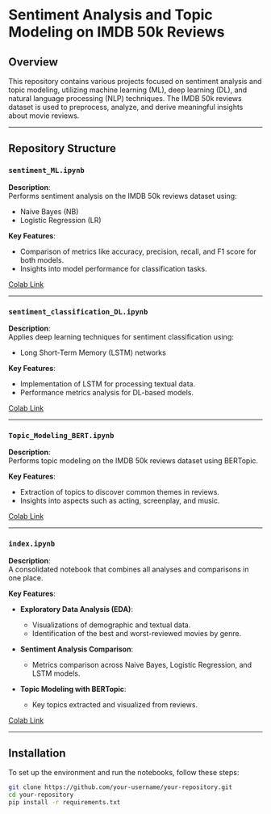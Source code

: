 
# Sentiment Analysis and Topic Modeling on IMDB 50k Reviews

## Overview
This repository contains various projects focused on sentiment analysis and topic modeling, utilizing machine learning (ML), deep learning (DL), and natural language processing (NLP) techniques. The IMDB 50k reviews dataset is used to preprocess, analyze, and derive meaningful insights about movie reviews.

---

## Repository Structure

### `sentiment_ML.ipynb`
**Description**:  
Performs sentiment analysis on the IMDB 50k reviews dataset using:  
- Naive Bayes (NB)  
- Logistic Regression (LR)  

**Key Features**:  
- Comparison of metrics like accuracy, precision, recall, and F1 score for both models.  
- Insights into model performance for classification tasks.  

[Colab Link](https://colab.research.google.com/github/Ifham-Ansari/IMDB-dataset-Sentiment-Analysis-Topic-Modeling/blob/main/sentiment_ML.ipynb)

---

### `sentiment_classification_DL.ipynb`
**Description**:  
Applies deep learning techniques for sentiment classification using:  
- Long Short-Term Memory (LSTM) networks  

**Key Features**:  
- Implementation of LSTM for processing textual data.  
- Performance metrics analysis for DL-based models.  

[Colab Link](https://colab.research.google.com/github/Ifham-Ansari/IMDB-dataset-Sentiment-Analysis-Topic-Modeling/blob/main/sentiment_classification_DL.ipynb)

---

### `Topic_Modeling_BERT.ipynb`
**Description**:  
Performs topic modeling on the IMDB 50k reviews dataset using BERTopic.  

**Key Features**:  
- Extraction of topics to discover common themes in reviews.  
- Insights into aspects such as acting, screenplay, and music.  

[Colab Link](https://colab.research.google.com/github/Ifham-Ansari/IMDB-dataset-Sentiment-Analysis-Topic-Modeling/blob/main/Topic_Modeling_BERT.ipynb)

---

### `index.ipynb`
**Description**:  
A consolidated notebook that combines all analyses and comparisons in one place.  

**Key Features**:  
- **Exploratory Data Analysis (EDA)**:  
  - Visualizations of demographic and textual data.  
  - Identification of the best and worst-reviewed movies by genre.  

- **Sentiment Analysis Comparison**:  
  - Metrics comparison across Naive Bayes, Logistic Regression, and LSTM models.  

- **Topic Modeling with BERTopic**:  
  - Key topics extracted and visualized from reviews.  

[Colab Link](https://colab.research.google.com/github/Ifham-Ansari/IMDB-dataset-Sentiment-Analysis-Topic-Modeling/blob/main/index.ipynb)

---

## Installation
To set up the environment and run the notebooks, follow these steps:  

```bash
git clone https://github.com/your-username/your-repository.git
cd your-repository
pip install -r requirements.txt
